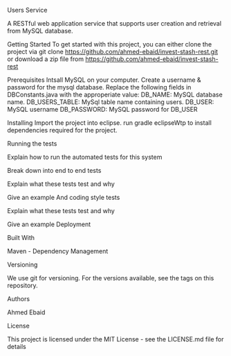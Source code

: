 Users Service

A RESTful web application service that supports user creation and retrieval from MySQL database.

Getting Started
To get started with this project, you can either clone the project via git clone https://github.com/ahmed-ebaid/invest-stash-rest.git or download a zip file from https://github.com/ahmed-ebaid/invest-stash-rest

Prerequisites
Intsall MySQL on your computer.
Create a username & password for the mysql database.
Replace the following fields in DBConstants.java with the approperiate value:
DB_NAME: MySQL database name.
DB_USERS_TABLE: MySql table name containing users.
DB_USER: MySQL username
DB_PASSWORD: MySQL password for DB_USER

Installing
Import the project into eclipse.
run gradle eclipseWtp to install dependencies required for the project.

Running the tests

Explain how to run the automated tests for this system

Break down into end to end tests

Explain what these tests test and why

Give an example
And coding style tests

Explain what these tests test and why

Give an example
Deployment


Built With

Maven - Dependency Management

Versioning

We use git for versioning. For the versions available, see the tags on this repository.

Authors

Ahmed Ebaid

License

This project is licensed under the MIT License - see the LICENSE.md file for details

